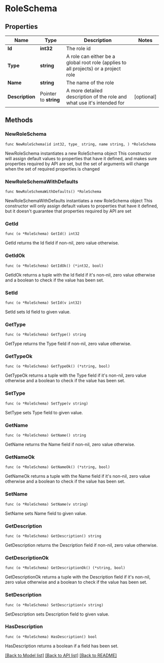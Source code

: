 # RoleSchema

## Properties

Name | Type | Description | Notes
------------ | ------------- | ------------- | -------------
**Id** | **int32** | The role id | 
**Type** | **string** | A role can either be a global root role (applies to all projects) or a project role | 
**Name** | **string** | The name of the role | 
**Description** | Pointer to **string** | A more detailed description of the role and what use it&#39;s intended for | [optional] 

## Methods

### NewRoleSchema

`func NewRoleSchema(id int32, type_ string, name string, ) *RoleSchema`

NewRoleSchema instantiates a new RoleSchema object
This constructor will assign default values to properties that have it defined,
and makes sure properties required by API are set, but the set of arguments
will change when the set of required properties is changed

### NewRoleSchemaWithDefaults

`func NewRoleSchemaWithDefaults() *RoleSchema`

NewRoleSchemaWithDefaults instantiates a new RoleSchema object
This constructor will only assign default values to properties that have it defined,
but it doesn't guarantee that properties required by API are set

### GetId

`func (o *RoleSchema) GetId() int32`

GetId returns the Id field if non-nil, zero value otherwise.

### GetIdOk

`func (o *RoleSchema) GetIdOk() (*int32, bool)`

GetIdOk returns a tuple with the Id field if it's non-nil, zero value otherwise
and a boolean to check if the value has been set.

### SetId

`func (o *RoleSchema) SetId(v int32)`

SetId sets Id field to given value.


### GetType

`func (o *RoleSchema) GetType() string`

GetType returns the Type field if non-nil, zero value otherwise.

### GetTypeOk

`func (o *RoleSchema) GetTypeOk() (*string, bool)`

GetTypeOk returns a tuple with the Type field if it's non-nil, zero value otherwise
and a boolean to check if the value has been set.

### SetType

`func (o *RoleSchema) SetType(v string)`

SetType sets Type field to given value.


### GetName

`func (o *RoleSchema) GetName() string`

GetName returns the Name field if non-nil, zero value otherwise.

### GetNameOk

`func (o *RoleSchema) GetNameOk() (*string, bool)`

GetNameOk returns a tuple with the Name field if it's non-nil, zero value otherwise
and a boolean to check if the value has been set.

### SetName

`func (o *RoleSchema) SetName(v string)`

SetName sets Name field to given value.


### GetDescription

`func (o *RoleSchema) GetDescription() string`

GetDescription returns the Description field if non-nil, zero value otherwise.

### GetDescriptionOk

`func (o *RoleSchema) GetDescriptionOk() (*string, bool)`

GetDescriptionOk returns a tuple with the Description field if it's non-nil, zero value otherwise
and a boolean to check if the value has been set.

### SetDescription

`func (o *RoleSchema) SetDescription(v string)`

SetDescription sets Description field to given value.

### HasDescription

`func (o *RoleSchema) HasDescription() bool`

HasDescription returns a boolean if a field has been set.


[[Back to Model list]](../README.md#documentation-for-models) [[Back to API list]](../README.md#documentation-for-api-endpoints) [[Back to README]](../README.md)


